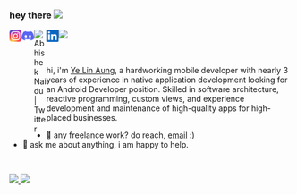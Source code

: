 ### hey there <img src="https://media.giphy.com/media/hvRJCLFzcasrR4ia7z/giphy.gif" width="25px">

<a href="https://www.instagram.com/yelinaung.me/">
  <img align="left" alt="Ye's Instagram" width="22px" src="https://raw.githubusercontent.com/aungyelin/aungyelin/main/assets/Instagram.svg" />
</a>
<a href="https://discord.gg/XTW52Kt">
  <img align="left" alt="Ye's Discord" width="22px" src="https://raw.githubusercontent.com/aungyelin/aungyelin/main/assets/discord.svg" />
</a>
<a href="https://twitter.com/yelinaung">
  <img align="left" alt="Abhishek Naidu | Twitter" width="22px" src="https://raw.githubusercontent.com/peterthehan/peterthehan/master/assets/twitter.svg" />
</a>
<a href="https://www.linkedin.com/in/aungyelin/">
  <img align="left" alt="Ye's LinkedIN" width="22px" src="https://raw.githubusercontent.com/aungyelin/aungyelin/main/assets/linkedin.svg" />
</a>

![](https://visitor-badge.glitch.me/badge?page_id=aungyelin.aungyelin)

<br />

hi, i'm [Ye Lin Aung](https://www.yelinaung.site/), a hardworking mobile developer with nearly 3 years of experience in native application development looking for an Android Developer position. Skilled in software architecture, reactive programming, custom views, and experience development and maintenance of high-quality apps for high-placed businesses.

- 💼 any freelance work? do reach, [email](mailto:yelinaung.me@gmail.com) :)
- 💬 ask me about anything, i am happy to help.

<br/>
<p align="left">
  <a href="https://www.yelinaung.site/" target="_blank">
  <img width="49%" src="https://github-readme-stats.vercel.app/api?username=aungyelin&show_icons=true&theme=dark&hide_border=true&count_private=true" />
  <img width="49%" src="https://github-readme-streak-stats.herokuapp.com/?user=aungyelin&theme=dark&hide_border=true" />
  </a>
</p>
